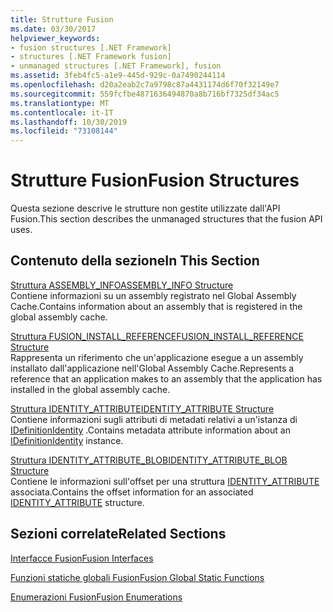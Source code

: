```yaml
---
title: Strutture Fusion
ms.date: 03/30/2017
helpviewer_keywords:
- fusion structures [.NET Framework]
- structures [.NET Framework fusion]
- unmanaged structures [.NET Framework], fusion
ms.assetid: 3feb4fc5-a1e9-445d-929c-0a7490244114
ms.openlocfilehash: d20a2eab2c7a9798c87a4431174d6f70f32149e7
ms.sourcegitcommit: 559fcfbe4871636494870a8b716bf7325df34ac5
ms.translationtype: MT
ms.contentlocale: it-IT
ms.lasthandoff: 10/30/2019
ms.locfileid: "73108144"
---
```

# <a name="fusion-structures"></a><span data-ttu-id="1015e-102">Strutture Fusion</span><span class="sxs-lookup"><span data-stu-id="1015e-102">Fusion Structures</span></span>
<span data-ttu-id="1015e-103">Questa sezione descrive le strutture non gestite utilizzate dall'API Fusion.</span><span class="sxs-lookup"><span data-stu-id="1015e-103">This section describes the unmanaged structures that the fusion API uses.</span></span>  
  
## <a name="in-this-section"></a><span data-ttu-id="1015e-104">Contenuto della sezione</span><span class="sxs-lookup"><span data-stu-id="1015e-104">In This Section</span></span>  
 [<span data-ttu-id="1015e-105">Struttura ASSEMBLY_INFO</span><span class="sxs-lookup"><span data-stu-id="1015e-105">ASSEMBLY_INFO Structure</span></span>](assembly-info-structure.md)  
 <span data-ttu-id="1015e-106">Contiene informazioni su un assembly registrato nel Global Assembly Cache.</span><span class="sxs-lookup"><span data-stu-id="1015e-106">Contains information about an assembly that is registered in the global assembly cache.</span></span>  
  
 [<span data-ttu-id="1015e-107">Struttura FUSION_INSTALL_REFERENCE</span><span class="sxs-lookup"><span data-stu-id="1015e-107">FUSION_INSTALL_REFERENCE Structure</span></span>](fusion-install-reference-structure.md)  
 <span data-ttu-id="1015e-108">Rappresenta un riferimento che un'applicazione esegue a un assembly installato dall'applicazione nell'Global Assembly Cache.</span><span class="sxs-lookup"><span data-stu-id="1015e-108">Represents a reference that an application makes to an assembly that the application has installed in the global assembly cache.</span></span>  
  
 [<span data-ttu-id="1015e-109">Struttura IDENTITY_ATTRIBUTE</span><span class="sxs-lookup"><span data-stu-id="1015e-109">IDENTITY_ATTRIBUTE Structure</span></span>](identity-attribute-structure.md)  
 <span data-ttu-id="1015e-110">Contiene informazioni sugli attributi di metadati relativi a un'istanza di [IDefinitionIdentity](idefinitionidentity-interface.md) .</span><span class="sxs-lookup"><span data-stu-id="1015e-110">Contains metadata attribute information about an [IDefinitionIdentity](idefinitionidentity-interface.md) instance.</span></span>  
  
 [<span data-ttu-id="1015e-111">Struttura IDENTITY_ATTRIBUTE_BLOB</span><span class="sxs-lookup"><span data-stu-id="1015e-111">IDENTITY_ATTRIBUTE_BLOB Structure</span></span>](identity-attribute-blob-structure.md)  
 <span data-ttu-id="1015e-112">Contiene le informazioni sull'offset per una struttura [IDENTITY_ATTRIBUTE](identity-attribute-structure.md) associata.</span><span class="sxs-lookup"><span data-stu-id="1015e-112">Contains the offset information for an associated [IDENTITY_ATTRIBUTE](identity-attribute-structure.md) structure.</span></span>  
  
## <a name="related-sections"></a><span data-ttu-id="1015e-113">Sezioni correlate</span><span class="sxs-lookup"><span data-stu-id="1015e-113">Related Sections</span></span>  
 [<span data-ttu-id="1015e-114">Interfacce Fusion</span><span class="sxs-lookup"><span data-stu-id="1015e-114">Fusion Interfaces</span></span>](fusion-interfaces.md)  
  
 [<span data-ttu-id="1015e-115">Funzioni statiche globali Fusion</span><span class="sxs-lookup"><span data-stu-id="1015e-115">Fusion Global Static Functions</span></span>](fusion-global-static-functions.md)  
  
 [<span data-ttu-id="1015e-116">Enumerazioni Fusion</span><span class="sxs-lookup"><span data-stu-id="1015e-116">Fusion Enumerations</span></span>](fusion-enumerations.md)

